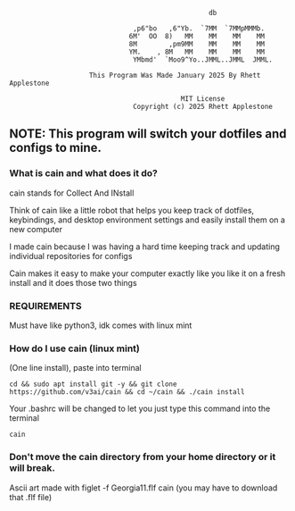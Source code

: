                    
                                                      db                               
                                                                                       
                                   ,p6"bo   ,6"Yb.  `7MM  `7MMpMMMb.                   
                                  6M'  OO  8)   MM    MM    MM    MM                   
                                  8M        ,pm9MM    MM    MM    MM                   
                                  YM.    , 8M   MM    MM    MM    MM                   
                                   YMbmd'  `Moo9^Yo..JMML..JMML  JMML.                 
                                                                                       
                        This Program Was Made January 2025 By Rhett Applestone         
                                                                                       
                                               MIT License                             
                                   Copyright (c) 2025 Rhett Applestone                 


## NOTE: This program will switch your dotfiles and configs to mine.

### What is cain and what does it do?

cain stands for Collect And INstall

Think of cain like a little robot that helps you keep track of dotfiles, keybindings, and desktop environment settings and easily install them on a new computer

I made cain because I was having a hard time keeping track and updating individual repositories for configs

Cain makes it easy to make your computer exactly like you like it on a fresh install and it does those two things

### REQUIREMENTS
Must have like python3, idk comes with linux mint
    
### How do I use cain (linux mint)

(One line install), paste into terminal
```
cd && sudo apt install git -y && git clone https://github.com/v3ai/cain && cd ~/cain && ./cain install
```


Your .bashrc will be changed to let you just type this command into the terminal
```
cain
```


### Don't move the cain directory from your home directory or it will break.

Ascii art made with figlet -f Georgia11.flf cain (you may have to download that .flf file)



